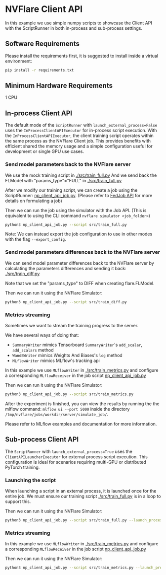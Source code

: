 # NVFlare Client API

In this example we use simple numpy scripts to showcase the Client API with the ScriptRunner in both in-process and sub-process settings.

## Software Requirements

Please install the requirements first, it is suggested to install inside a virtual environment:

```bash
pip install -r requirements.txt
```

## Minimum Hardware Requirements

1 CPU


## In-process Client API

The default mode of the `ScriptRunner` with `launch_external_process=False` uses the `InProcessClientAPIExecutor` for in-process script execution.
With the `InProcessClientAPIExecutor`, the client training script operates within the same process as the NVFlare Client job.
This provides benefits with efficient shared the memory usage and a simple configuration useful for development or single GPU use cases.

### Send model parameters back to the NVFlare server

We use the mock training script in [./src/train_full.py](./src/train_full.py)
And we send back the FLModel with "params_type"="FULL" in [./src/train_full.py](./src/train_full.py)

After we modify our training script, we can create a job using the ScriptRunner: [np_client_api_job.py](./np_client_api_job.py).
(Please refer to [FedJob API](https://nvflare.readthedocs.io/en/2.6/programming_guide/fed_job_api.html) for more details on formulating a job)

Then we can run the job using the simulator with the Job API. (This is equivalent to using the CLI command `nvflare simulator <job_folder>`)

```bash
python3 np_client_api_job.py --script src/train_full.py
```

Note: We can instead export the job configuration to use in other modes with the flag `--export_config`.

### Send model parameters differences back to the NVFlare server

We can send model parameter differences back to the NVFlare server by calculating the parameters differences and sending it back: [./src/train_diff.py](./src/train_diff.py)

Note that we set the "params_type" to DIFF when creating flare.FLModel.

Then we can run it using the NVFlare Simulator:

```bash
python3 np_client_api_job.py --script src/train_diff.py
```

### Metrics streaming

Sometimes we want to stream the training progress to the server.

We have several ways of doing that:

  - `SummaryWriter` mimics Tensorboard `SummaryWriter`'s `add_scalar`, `add_scalars` method
  - `WandBWriter` mimics Weights And Biases's `log` method
  - `MLflowWriter` mimics MLflow's tracking api

In this example we use `MLflowWriter` in [./src/train_metrics.py](./src/train_metrics.py) and configure a corresponding `MLflowReceiver` in the job script [np_client_api_job.py](np_client_api_job.py)

Then we can run it using the NVFlare Simulator:

```bash
python3 np_client_api_job.py --script src/train_metrics.py
```

After the experiment is finished, you can view the results by running the the mlflow command: `mlflow ui --port 5000` inside the directory `/tmp/nvflare/jobs/workdir/server/simulate_job/`.

Please refer to MLflow examples and documentation for more information.


## Sub-process Client API

The `ScriptRunner` with `launch_external_process=True` uses the `ClientAPILauncherExecutor` for external process script execution.
This configuration is ideal for scenarios requiring multi-GPU or distributed PyTorch training.

### Launching the script

When launching a script in an external process, it is launched once for the entire job.
We must ensure our training script [./src/train_full.py](./src/train_full.py) is in a loop to support this.

Then we can run it using the NVFlare Simulator:

```bash
python3 np_client_api_job.py --script src/train_full.py --launch_process
```

### Metrics streaming

In this example we use `MLflowWriter` in [./src/train_metrics.py](./src/train_metrics.py) and configure a corresponding `MLflowReceiver` in the job script [np_client_api_job.py](np_client_api_job.py)

Then we can run it using the NVFlare Simulator:

```bash
python3 np_client_api_job.py --script src/train_metrics.py --launch_process
```
